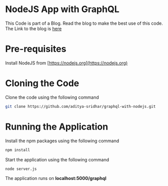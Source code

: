 # NodeJS App with GraphQL

This Code is part of a Blog. Read the blog to make the best use of this code.
The Link to the blog is [here](#)

# Pre-requisites

Install NodeJS from [https://nodejs.org](https://nodejs.org)

# Cloning the Code

Clone the code using the following command

```bash
git clone https://github.com/aditya-sridhar/graphql-with-nodejs.git
```
# Running the Application

Install the npm packages using the following command 

```bash
npm install
```

Start the application using the following command 

```bash
node server.js
```

The application runs on **localhost:5000/graphql**

